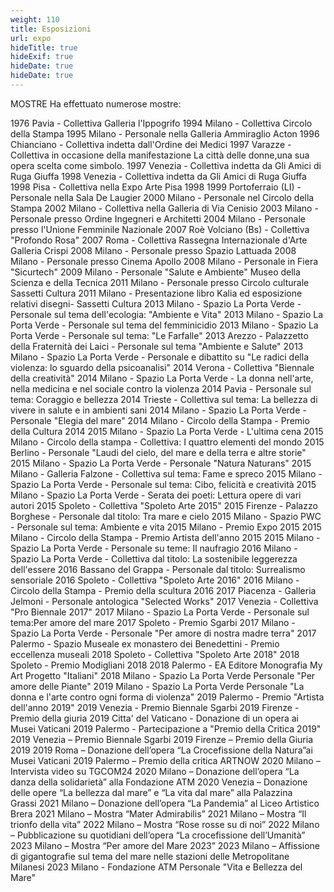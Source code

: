 ```yaml
---
weight: 110
title: Esposizioni
url: expo
hideTitle: true
hideExif: true
hideDate: true
hideDate: true
---
```


MOSTRE
Ha effettuato numerose mostre:


1976 Pavia - Collettiva Galleria l'Ippogrifo
1994 Milano - Collettiva Circolo della Stampa
1995 Milano - Personale nella Galleria Ammiraglio Acton
1996 Chianciano - Collettiva indetta dall'Ordine dei Medici
1997 Varazze - Collettiva in occasione della manifestazione La  città delle donne,una sua opera scelta come simbolo.
1997 Venezia - Collettiva indetta da Gli Amici di Ruga Giuffa
1998 Venezia - Collettiva indetta da Gli Amici di Ruga Giuffa
1998 Pisa - Collettiva nella Expo Arte Pisa 1998
1999 Portoferraio (LI) - Personale nella Sala De Laugier
2000 Milano - Personale nel Circolo della Stampa
2002 Milano - Collettiva nella Galleria di Via Cenisio
2003 Milano - Personale presso Ordine Ingegneri e Architetti
2004 Milano - Personale presso l'Unione Femminile Nazionale
2007 Roè Volciano (Bs) - Collettiva "Profondo Rosa"
2007 Roma - Collettiva Rassegna Internazionale d'Arte  Galleria Crispi
2008 Milano - Personale presso Spazio Lattuada
2008 Milano - Personale presso Cinema Apollo
2008 Milano - Personale in Fiera "Sicurtech"
2009 Milano - Personale "Salute e Ambiente" Museo della Scienza e della Tecnica
2011 Milano - Personale presso Circolo culturale Sassetti Cultura
2011 Milano - Presentazione libro Kalia ed esposizione relativi disegni- Sassetti Cultura
2013 Milano - Spazio La Porta Verde - Personale sul tema dell'ecologia: "Ambiente e Vita"
2013 Milano - Spazio La Porta Verde - Personale sul tema del femminicidio
2013 Milano - Spazio La Porta Verde - Personale sul tema: "Le Farfalle"
2013 Arezzo - Palazzetto della Fraternità dei Laici - Personale sul tema "Ambiente e Salute"
2013 Milano - Spazio La Porta Verde - Personale e dibattito su "Le radici della violenza: lo sguardo della psicoanalisi"
2014 Verona - Collettiva "Biennale della creatività"
2014 Milano - Spazio La Porta Verde - La donna nell'arte, nella medicina e nel sociale contro la violenza 
2014 Pavia - Personale sul tema: Coraggio e bellezza
2014 Trieste - Collettiva sul tema: La bellezza di vivere in salute e in ambienti sani
2014 Milano - Spazio La Porta Verde - Personale "Elegia del mare"
2014 Milano - Circolo della Stampa - Premio della Cultura 2014
2015 Milano - Spazio La Porta Verde - L'ultima cena
2015 Milano - Circolo della stampa - Collettiva: I quattro elementi del mondo
2015 Berlino - Personale "Laudi del cielo, del mare e della terra e altre storie"
2015 Milano - Spazio La Porta Verde - Personale "Natura Naturans"
2015 Milano - Galleria Falzone - Collettiva sul tema: Fame e spreco
2015 Milano - Spazio La Porta Verde - Personale sul tema: Cibo, felicità e creatività
2015 Milano - Spazio La Porta Verde - Serata dei poeti: Lettura opere di vari autori
2015 Spoleto - Collettiva "Spoleto Arte 2015"
2015 Firenze - Palazzo Borghese - Personale dal titolo: Tra mare e cielo
2015 Milano - Spazio PWC - Personale sul tema: Ambiente e vita
2015 Milano - Premio Expo 2015
2015 Milano - Circolo della Stampa - Premio Artista dell'anno 2015
2015 Milano - Spazio La Porta Verde - Personale su teme: Il naufragio
2016 Milano - Spazio La Porta Verde - Collettiva dal titolo: La sostenibile leggerezza dell'essere
2016 Bassano del Grappa - Personale dal titolo: Surrealismo sensoriale
2016 Spoleto - Collettiva "Spoleto Arte 2016"
2016 Milano - Circolo della Stampa - Premio della scultura 2016
2017 Piacenza - Galleria Jelmoni - Personale antologica "Selected Works"
2017 Venezia - Collettiva "Pro Biennale 2017"
2017 Milano - Spazio La Porta Verde - Personale sul tema:Per amore del mare
2017 Spoleto - Premio Sgarbi
2017 Milano - Spazio La Porta Verde - Personale "Per amore di nostra madre terra"
2017 Palermo - Spazio Museale ex monastero dei Benedettini - Premio eccellenza museali
2018 Spoleto - Collettiva "Spoleto Arte 2018"
2018 Spoleto - Premio Modigliani 2018
2018 Palermo - EA Editore Monografia My Art Progetto "Italiani"
2018 Milano - Spazio La Porta Verde Personale "Per amore delle Piante"
2019 Milano - Spazio La Porta Verde Personale "La donna e l'arte contro ogni forma di violenza"
2019 Palermo - Premio "Artista dell'anno 2019"
2019 Venezia - Premio Biennale Sgarbi
2019 Firenze - Premio della giuria
2019 Citta' del Vaticano - Donazione di un opera ai Musei Vaticani
2019 Palermo - Partecipazione a "Premio della Critica 2019"
2019 Venezia – Premio Biennale Sgarbi
2019 Firenze – Premio della Giuria 2019
2019 Roma – Donazione dell’opera “La Crocefissione della Natura”ai Musei Vaticani
2019 Palermo – Premio della critica ARTNOW
2020 Milano – Intervista video su TGCOM24
2020 Milano – Donazione dell’opera “La danza della solidarietà” alla Fondazione ATM
2020 Venezia – Donazione delle opere “La bellezza dal mare” e “La vita dal mare” alla Palazzina  
Grassi
2021 Milano – Donazione dell’opera “La Pandemia” al Liceo Artistico Brera
2021 Milano – Mostra “Mater Admirabilis”
2021 Milano – Mostra “Il trionfo della vita”
2022 Milano – Mostra “Rose rosse su di noi”
2022 Milano – Pubblicazione su quotidiani dell’opera “La crocefissione dell’Umanità”
2023 Milano – Mostra “Per amore del Mare 2023”
2023 Milano – Affissione di gigantografie sul tema del mare nelle stazioni delle Metropolitane Milanesi
2023 Milano - Fondazione ATM Personale "Vita e Bellezza del Mare"


